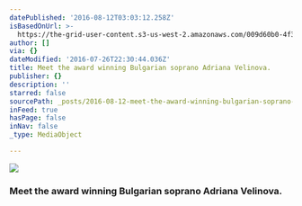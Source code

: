 ```yaml
---
datePublished: '2016-08-12T03:03:12.258Z'
isBasedOnUrl: >-
  https://the-grid-user-content.s3-us-west-2.amazonaws.com/009d60b0-4f31-4df4-b326-87b8fdc7ff60.jpg
author: []
via: {}
dateModified: '2016-07-26T22:30:44.036Z'
title: Meet the award winning Bulgarian soprano Adriana Velinova.
publisher: {}
description: ''
starred: false
sourcePath: _posts/2016-08-12-meet-the-award-winning-bulgarian-soprano-adriana-velinova.md
inFeed: true
hasPage: false
inNav: false
_type: MediaObject

---
```

![](https://the-grid-user-content.s3-us-west-2.amazonaws.com/efca5691-edc1-4e8e-a922-b8c04e0e4f03.jpg)

### Meet the award winning Bulgarian soprano Adriana Velinova.